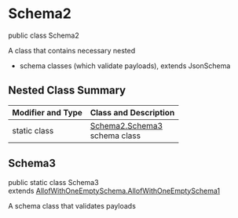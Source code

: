 # Schema2
public class Schema2

A class that contains necessary nested
- schema classes (which validate payloads), extends JsonSchema

## Nested Class Summary
| Modifier and Type | Class and Description |
| ----------------- | ---------------------- |
| static class | [Schema2.Schema3](#schema3)<br> schema class |

## Schema3
public static class Schema3<br>
extends [AllofWithOneEmptySchema.AllofWithOneEmptySchema1](../../../../../../../../components/schemas/AllofWithOneEmptySchema.md#allofwithoneemptyschema1)

A schema class that validates payloads
